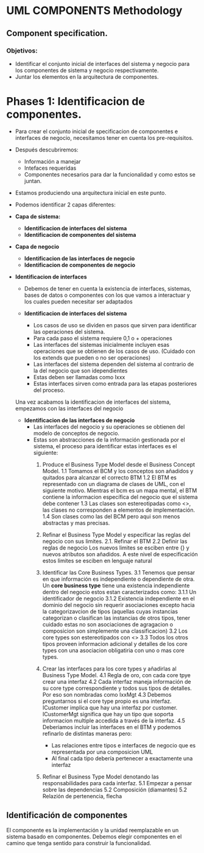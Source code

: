 # UML COMPONENTS Methodology

## Component specification.
### Objetivos:

- Identificar el conjunto inicial de interfaces del sistema y negocio para los componentes de sistema y negocio respectivamente.
- Juntar los elementos en la arquitectura de componentes.

# Phases 1: Identificacion de componentes.
- Para crear el conjunto inicial de specificacion de componentes e interfaces de negocio, necesitamos tener en cuenta los pre-requisitos. 
- Después descubriremos:
  - Información a manejar
  - Intefaces requeridas
  - Componentes necesarios para dar la funcionalidad y como estos se juntan.
- Estamos produciendo una arquitectura inicial en este punto.

         
- Podemos identificar 2 capas diferentes:
 - **Capa de sistema:**        
    - **Identificacion de interfaces del sistema**      
    - **Identificacion de componentes del sistema**
      
  - **Capa de negocio**
    - **Identificacion de las interfaces de negocio**
    - **Identificacion de componentes de negocio**



- **Identificacion de interfaces**
   - Debemos de tener en cuenta la existencia de interfaces, sistemas, bases de datos o componentes con los que vamos a interactuar y los cuales 
     pueden necesitar ser adaptados

    - **Identificacion de interfaces del sistema**
       - Los casos de uso se dividen en pasos que sirven para identificar las operaciones del sistema.
       - Para cada paso el sistema requiere 0,1 o + operaciones
       - Las interfaces del sistemas inicialmente incluyen esas operaciones que se obtienen de los casos de uso. (Cuidado con los extends que pueden o no ser operaciones)
       - Las interfaces del sistema dependen del sistema al contrario de la del negocio que son idependientes
       - Estas deben ser llamadas como Ixxx
       - Estas interfaces sirven como entrada para las etapas posteriores del proceso.
       
    Una vez acabamos la identificacion de interfaces del sistema, empezamos con las interfaces del negocio
    
    - **Identificacion de las interfaces de negocio**
      - Las interfaces del negocio y su operaciones se obtienen del modelo de conceptos de negocio.
      - Estas son abstracciones de la información gestionada por el sistema, el proceso para identificar estas interfaces es el siguiente:
        1. Produce el Business Type Model desde el Business Concept Model.
          1.1 Tomamos el BCM y los conceptos son añadidos y quitados para alcanzar el correcto BTM
          1.2 El BTM es representado con un diagrama de clases de UML, con el siguiente motivo. Mientras el bcm es un mapa mental, el BTM contiene la informacion específica
              del negocio que el sistema debe contener 
          1.3 Las clases son estereotipadas como <<type>>, las clases no corresponden a elementos de implementación.
          1.4 Son clases como las del BCM pero aqui son menos abstractas y mas precisas.
         
        2. Refinar el Business Type Model y especificar las reglas del negocio con sus limites.
          2.1. Refinar el BTM
          2.2 Definir las reglas de negocio
               Los nuevos limites se esciben entre {} y nuevos atributos son añadidos. A este nivel de especificación estos limites se esciben en lenguaje natural
        3. Identificar las Core Business Types.
          3.1 Tenemos que pensar en que información es independiente o dependiente de otra. Un **core business type** tiene una existencia independiente dentro del negocio
               estos estan caracterizados como:
               3.1.1 Un identificador de negocio
               3.1.2 Existencia independiente en el dominio del negocio sin requerir asociaciones excepto hacia la categorizavcion de tipos  (aquellas cuyas instancias
               categorizan o clasifican las instancias de otros tipos, tener cuidado estas no son asociaciones de agragacion o composicion son simplemente una classificacion)
          3.2 Los core types son estereotipados con <<core>>
          3.3 Todos los otros tipos proveen informacion adicional y detalles de los core types con una asociacion obligatiria con uno o mas core types.
        4. Crear las interfaces para los core types y añadirlas al Business Type Model.
          4.1 Regla de oro, con cada core tpye crear una interfaz
          4.2 Cada interfaz maneja información de su core type correspondiente y todos sus tipos de detalles. Por eso son nombradas como IxxMgt
          4.3 Debemos preguntarnos si el core type propio es una interfaz. ICustomer implica que hay una interfaz por customer. ICustomerMgt significa que hay un
              tipo que soporta informacion multiple accedida a través de la interfaz.
          4.5 Deberiamos incluir las interfaces en el BTM y podemos refinarlo de distintas maneras pero:
              - Las relaciones entre tipos e interfaces de negocio que es representada por una composicion UML
              - Al final cada tipo debería pertenecer a exactamente una interfaz
  
        5. Refinar el Business Type Model denotando las responsabilidades para cada interfaz.
           5.1 Empezar a pensar sobre las dependencias
           5.2 Composición (diamantes)
           5.2 Relazión de pertenencia, flecha

## Identificación de componentes
  El componente es la implementación y la unidad reemplazable en un sistema basado en componentes. Debemos elegir componentes en el camino que tenga sentido para 
  construir la funcionalidad.
  
  




